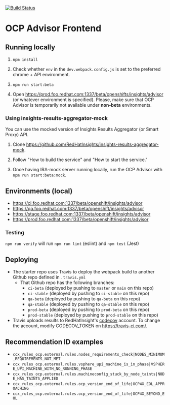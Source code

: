 [![Build Status](https://app.travis-ci.com/RedHatInsights/ocp-advisor-frontend.svg?branch=master)](https://app.travis-ci.com/RedHatInsights/ocp-advisor-frontend)

# OCP Advisor Frontend

## Running locally

1. `npm install`

2. Check whether `env` in the `dev.webpack.config.js` is set to the preferred chrome + API environment.

3. `npm run start:beta`

4. Open https://prod.foo.redhat.com:1337/beta/openshifts/insights/advisor (or whatever environment is specified). Please, make sure that OCP Advisor is temporarily not available under **non-beta** environments.

### Using insights-results-aggregator-mock

You can use the mocked version of Insights Results Aggregator (or Smart Proxy) API.

1. Clone https://github.com/RedHatInsights/insights-results-aggregator-mock.

2. Follow "How to build the service" and "How to start the service."

3. Once having IRA-mock server running locally, run the OCP Advisor with `npm run start:beta:mock`.

## Environments (local)

- https://ci.foo.redhat.com:1337/beta/openshift/insights/advisor
- https://qa.foo.redhat.com:1337/beta/openshift/insights/advisor
- https://stage.foo.redhat.com:1337/beta/openshift/insights/advisor
- https://prod.foo.redhat.com:1337/beta/openshift/insights/advisor

### Testing

`npm run verify` will run `npm run lint` (eslint) and `npm test` (Jest)

## Deploying

- The starter repo uses Travis to deploy the webpack build to another Github repo defined in `.travis.yml`
  - That Github repo has the following branches:
    - `ci-beta` (deployed by pushing to `master` or `main` on this repo)
    - `ci-stable` (deployed by pushing to `ci-stable` on this repo)
    - `qa-beta` (deployed by pushing to `qa-beta` on this repo)
    - `qa-stable` (deployed by pushing to `qa-stable` on this repo)
    - `prod-beta` (deployed by pushing to `prod-beta` on this repo)
    - `prod-stable` (deployed by pushing to `prod-stable` on this repo)
- Travis uploads results to RedHatInsight's [codecov](https://codecov.io) account. To change the account, modify CODECOV_TOKEN on https://travis-ci.com/.

## Recommendation ID examples

- `ccx_rules_ocp.external.rules.nodes_requirements_check|NODES_MINIMUM_REQUIREMENTS_NOT_MET`
- `ccx_rules_ocp.external.rules.vsphere_upi_machine_is_in_phase|VSPHERE_UPI_MACHINE_WITH_NO_RUNNING_PHASE`
- `ccx_rules_ocp.external.rules.machineconfig_stuck_by_node_taints|NODE_HAS_TAINTS_APPLIED`
- `ccx_rules_ocp.external.rules.ocp_version_end_of_life|OCP4X_EOL_APPROACHING`
- `ccx_rules_ocp.external.rules.ocp_version_end_of_life|OCP4X_BEYOND_EOL`
